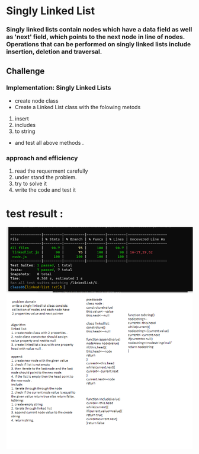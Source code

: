 # Singly Linked List
### Singly linked lists contain nodes which have a data field as well as 'next' field, which points to the next node in line of nodes. Operations that can be performed on singly linked lists include insertion, deletion and traversal.


## Challenge
<!-- Description of the challenge -->
### Implementation: Singly Linked Lists
+ create node class
+ Create a Linked List class with the folowing metods 
1. insert
2. includes
3. to string 
+ and test all above methods .

### approach and efficiency
1. read the requerment carefully 
2. under stand the problem.
3. try to solve it
4. write the code and test it 

# test result :
![](code-challange-5.png)
![](code-challange-05.png)